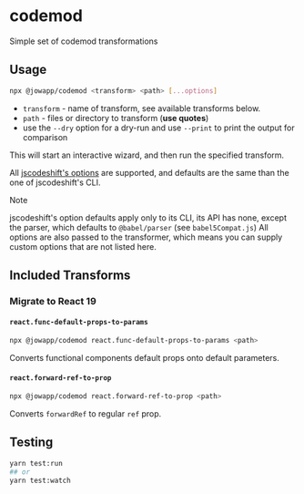 # codemod

Simple set of codemod transformations

## Usage

```sh
npx @jowapp/codemod <transform> <path> [...options]
```

- `transform` - name of transform, see available transforms below.
- `path` - files or directory to transform (**use quotes**)
- use the `--dry` option for a dry-run and use `--print` to print the output for comparison

This will start an interactive wizard, and then run the specified transform.

All [jscodeshift's options](https://github.com/facebook/jscodeshift?tab=readme-ov-file#usage-cli) are supported, and defaults are the same than the one of jscodeshift's CLI.

> [!NOTE]
> jscodeshift's option defaults apply only to its CLI, its API has none, except the parser, which defaults to `@babel/parser` (see `babel5Compat.js`)
> All options are also passed to the transformer, which means you can supply custom options that are not listed here.

## Included Transforms

### Migrate to React 19

#### `react.func-default-props-to-params`

```sh
npx @jowapp/codemod react.func-default-props-to-params <path>
```

Converts functional components default props onto default parameters.

#### `react.forward-ref-to-prop`

```sh
npx @jowapp/codemod react.forward-ref-to-prop <path>
```

Converts `forwardRef` to regular `ref` prop.

## Testing

```sh
yarn test:run
## or
yarn test:watch
```
